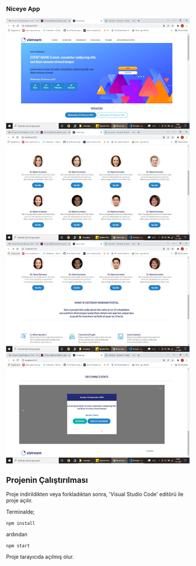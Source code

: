  ### Niceye App
<div>
<img src="./src/assets/screenapp/Screen1.JPG" width="500" height="300"/>

<img src="./src/assets/screenapp/Screen2.JPG" width="500" height="300"/>

<img src="./src/assets/screenapp/Screen3.JPG" width="500" height="300"/>

<img src="./src/assets/screenapp/Screen4.JPG" width="500" height="300"/>

</div>

## Projenin Çalıştırılması
Proje indirildikten veya forkladıktan sonra, 'Visual Studio Code' editörü ile proje açılır. 

  Terminalde;
```
npm install

```
ardından
```
npm start
```
Proje tarayıcıda açılmış olur.

